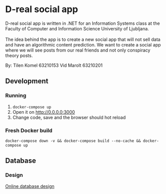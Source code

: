 # D-real social app

D-real social app is written in .NET for an Information Systems class at the Faculty of Computer and Information Science University of Ljubljana. <br><br>
The idea behind the app is to create a new social app that will not sell data and have an algorithmic content prediction. We want to create a social app where we will see posts from our real friends and not only conspiracy theory posts.

By:
Tilen Komel 63210153
Vid Marolt 63210201

## Development

### Running

1. `docker-compose up`
2. Open it on http://0.0.0.0:3000
3. Change code, save and the browser should hot reload

### Fresh Docker build

`docker-compose down -v && docker-compose build --no-cache && docker-compose up`

## Database

### Design

[Online database design](https://app.dynobird.com/?action=open&id=ae9410b9-a08a-401d-9768-ce1bb1bfcaac)
